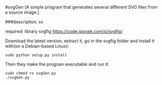 #svgGen 
[A simple program that generates several different SVG files from a source image.]
  
  
###description:
xx

required: library svgfig https://code.google.com/p/svgfig/

Download the latest version, extract it, go in the svgfig folder and install it with(on a Debian-based Linux):

	sudo python setup.py install

Then they make the program executable and run it:

	sudo chmod +x svgGen.py
	./svgGen.py